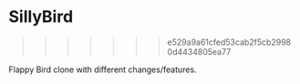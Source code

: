 # SillyBird
>>>>>>> e529a9a61cfed53cab2f5cb29980d4434805ea77

Flappy Bird clone with different changes/features.
